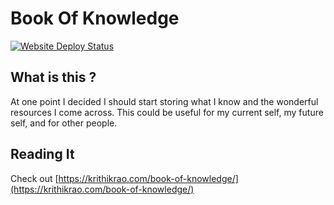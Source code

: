 # Book Of Knowledge

[![Website Deploy Status](https://github.com/KritR/book-of-knowledge/actions/workflows/gh-pages.yml/badge.svg)](https://github.com/KritR/book-of-knowledge/actions/workflows/gh-pages.yml)

## What is this ?

At one point I decided I should start storing what I know and the wonderful resources I come across.
This could be useful for my current self, my future self, and for other people.

## Reading It

Check out [https://krithikrao.com/book-of-knowledge/](https://krithikrao.com/book-of-knowledge/)
